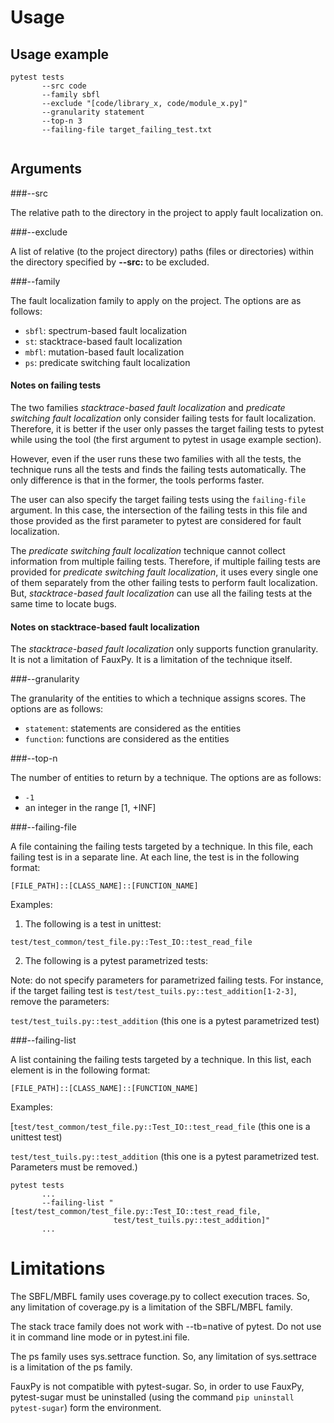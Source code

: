 # Usage

## Usage example

```
pytest tests
       --src code
       --family sbfl
       --exclude "[code/library_x, code/module_x.py]"
       --granularity statement
       --top-n 3
       --failing-file target_failing_test.txt
       
```


## Arguments

###--src

The relative path to the directory in the project to 
apply fault localization on.

###--exclude

A list of relative (to the project directory) paths (files or directories) within
the directory specified by **--src:** to be excluded.

###--family

The fault localization family to apply on the project.
The options are as follows:
* `sbfl`: spectrum-based fault localization
* `st`: stacktrace-based fault localization
* `mbfl`: mutation-based fault localization
* `ps`: predicate switching fault localization

#### Notes on failing tests

The two families *stacktrace-based fault localization* 
and *predicate switching fault localization* only
consider failing tests for fault localization. Therefore,
it is better if the user only passes the target failing tests to pytest 
while using the tool
(the first argument to pytest in usage example section).

However, even if the user runs these two families with all the tests,
the technique runs all the tests and finds the failing tests automatically.
The only difference is that in the former, the tools performs faster.

The user can also specify the target failing tests using the `failing-file` argument.
In this case, the intersection of the failing tests in this file and those provided as 
the first parameter to pytest are considered for fault localization.

The *predicate switching fault localization* technique cannot collect information
from multiple failing tests. Therefore, if multiple failing tests 
are provided for *predicate switching fault localization*,
it uses every single one of them separately from the other failing tests
to perform fault localization. But, *stacktrace-based fault localization* can
use all the failing tests at the same time to locate bugs.

#### Notes on stacktrace-based fault localization

The *stacktrace-based fault localization* only supports function granularity. It
is not a limitation of FauxPy. It is a limitation of the technique itself.

###--granularity

The granularity of the entities to which a technique assigns scores.
The options are as follows:
* `statement`: statements are considered as the entities
* `function`: functions are considered as the entities

###--top-n

The number of entities to return by a technique.
The options are as follows:
* `-1`
* an integer in the range [1, +INF]

###--failing-file

A file containing the failing tests targeted by a technique.
In this file, each failing test is in a separate line.
At each line, the test is in the following format:

`[FILE_PATH]::[CLASS_NAME]::[FUNCTION_NAME]`

Examples:

1. The following is a test in unittest:

`test/test_common/test_file.py::Test_IO::test_read_file`

2. The following is a pytest parametrized tests:

Note: do not specify parameters for parametrized failing tests. For instance, if
the target failing test is `test/test_tuils.py::test_addition[1-2-3]`, remove
the parameters:

`test/test_tuils.py::test_addition` (this one is a pytest parametrized test)

###--failing-list

A list containing the failing tests targeted by a technique.
In this list, each element is in the following format:

`[FILE_PATH]::[CLASS_NAME]::[FUNCTION_NAME]`

Examples:

[`test/test_common/test_file.py::Test_IO::test_read_file` (this one is a unittest test)

`test/test_tuils.py::test_addition` (this one is a pytest parametrized test. Parameters must be removed.)

```
pytest tests
       ...
       --failing-list "[test/test_common/test_file.py::Test_IO::test_read_file,
                       test/test_tuils.py::test_addition]"
       ...       
```



# Limitations

The SBFL/MBFL family uses coverage.py to collect execution traces. So, any limitation of coverage.py is a limitation of the SBFL/MBFL family.

The stack trace family does not work with --tb=native of pytest. Do not use it in command line mode or in pytest.ini file.

The ps family uses sys.settrace function. So, any limitation of sys.settrace is a limitation of the ps family.

FauxPy is not compatible with pytest-sugar. So, in order to use FauxPy, pytest-sugar must be uninstalled (using the command `pip uninstall pytest-sugar`) form the environment.
